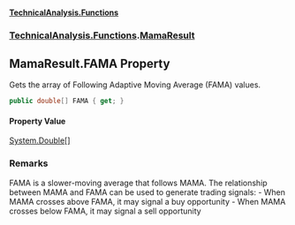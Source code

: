 #### [TechnicalAnalysis\.Functions](Atypical.TechnicalAnalysis.Functions.md 'Atypical\.TechnicalAnalysis\.Functions')
### [TechnicalAnalysis\.Functions](Atypical.TechnicalAnalysis.Functions.md#TechnicalAnalysis.Functions 'TechnicalAnalysis\.Functions').[MamaResult](MamaResult.md 'TechnicalAnalysis\.Functions\.MamaResult')

## MamaResult\.FAMA Property

Gets the array of Following Adaptive Moving Average \(FAMA\) values\.

```csharp
public double[] FAMA { get; }
```

#### Property Value
[System\.Double](https://docs.microsoft.com/en-us/dotnet/api/System.Double 'System\.Double')[\[\]](https://docs.microsoft.com/en-us/dotnet/api/System.Array 'System\.Array')

### Remarks
FAMA is a slower\-moving average that follows MAMA\. The relationship between
MAMA and FAMA can be used to generate trading signals:
\- When MAMA crosses above FAMA, it may signal a buy opportunity
\- When MAMA crosses below FAMA, it may signal a sell opportunity